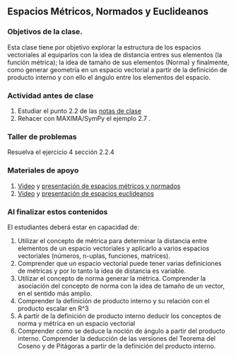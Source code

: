 ## Espacios Métricos, Normados y Euclideanos

### Objetivos de la clase.
Esta clase tiene por objetivo explorar la estructura de los espacios vectoriales al equiparlos con la idea de distancia entres sus elementos (la función métrica); la idea de tamaño de sus elementos (Norma) y finalmente, como generar geometría en un espacio vectorial a partir de la definición de producto interno y con ello el ángulo entre los elementos del espacio.

### Actividad antes de clase
   1. Estudiar el punto 2.2 de las [notas de clase](https://github.com/nunezluis/MisCursos/blob/main/MisMateriales/LibrosCapitulos/Volumen1_Lib60Newshort.pdf)
   2. Rehacer con MAXIMA/SymPy el ejemplo 2.7 .

### Taller de problemas
Resuelva el ejercicio 4 sección 2.2.4

### Materiales de apoyo
   1. [Video](https://youtu.be/la9Gnhc0uFg) y [presentación de espacios métricos y normados](https://github.com/nunezluis/MisCursos/blob/main/MisMateriales/Presentaciones/2_2EspaciosMetricos.pdf)
   2. [Video](https://youtu.be/rQ59n-wr9X8) y [presentación de espacios euclideanos](https://github.com/nunezluis/MisCursos/blob/main/MisMateriales/Presentaciones/2_23EspaciosEuclideanos.pdf)

### Al finalizar estos contenidos
El estudiantes deberá estar en capacidad de:
1. Utilizar el concepto de métrica para determinar la distancia entre elementos de un espacio vectoriales y aplicarlo a varios espacios vectoriales (números, n-uplas, funciones, matrices).
2. Comprender que un espacio vectorial puede tener varias definiciones de métricas y por lo tanto la idea de distancia es variable.
3. Utilizar el concepto de norma generar la métrica. Comprender la asociación del concepto de norma con la idea de tamaño de un vector, en el sentido más amplio.
4. Comprender la definición de producto interno y su relación con el producto escalar en R^3
5. A partir de la definición de producto interno deducir los conceptos de norma y métrica en un espacio vectorial
6. Comprender cómo se deduce la noción de ángulo a partir del producto interno. Comprender la deducción de las versiones del Teorema del Coseno y de Pitágoras a partir de la definición del producto interno.
